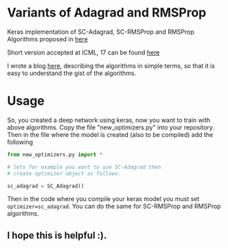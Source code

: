 # Variants of Adagrad and RMSProp

Keras implementation of SC-Adagrad, SC-RMSProp and RMSProp Algorithms proposed in [here](https://arxiv.org/abs/1706.05507)

Short version accepted at ICML, 17 can be found [here](http://www.ml.uni-saarland.de/Publications/MukHei-VariantsRMSPropAdagradLogRegret.pdf)

I wrote a blog [here](https://mmahesh.github.io/articles/2017-07/tutorial-on-sc-adagrad-a-new-stochastic-gradient-method-for-deep-learning),  describing the algorithms in simple terms, so that it is easy to understand the gist of the algorithms.


# Usage

So, you created a deep network using keras, now you want to train with above algorithms. Copy the file  "new_optimizers.py" into your repository. Then in the file where the model is created (also to be compiled) add the following

```python
from new_optimizers.py import *

# lets for example you want to use SC-Adagrad then
# create optimizer object as follows.

sc_adagrad = SC_Adagrad()
```

Then in the code where you compile your keras model you must set ```optimizer=sc_adagrad```. You can do the same for SC-RMSProp and RMSProp algorithms.

## I hope this is helpful :).
